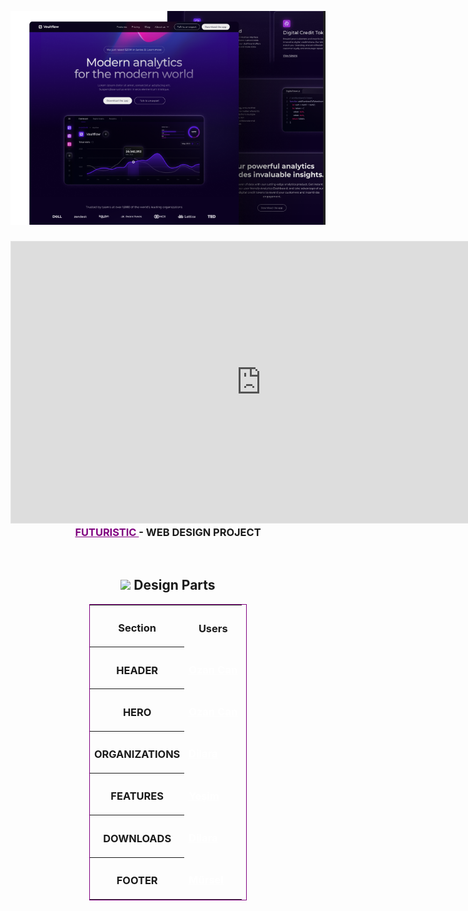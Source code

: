 <p align="center">
  <a href="" rel="noopener">
    <img src="./src/images/readme/image.png" alt="Project logo"></a>

</p>
<h3 align="center">
  <iframe style="border: 1px solid rgba(0, 0, 0, 0.1);" width="800" height="450" src="https://embed.figma.com/design/SbUIMCCbV1Ff5Qz40sd5mf/SaaS%2C-Futuristic-App-%E2%80%94-Webflow-Landing-Page-Design-(Community)?node-id=0-1&embed-host=share" allowfullscreen></iframe>
  <a
    href="https://www.figma.com/community/file/1220395318362406554/saas-futuristic-app-webflow-landing-page-design"
    style="color: purple;">FUTURISTIC </a> - WEB DESIGN PROJECT </h3>
<br>
<div align="center">
  <h2>
    <img
      src="https://raw.githubusercontent.com/danielcranney/readme-generator/main/public/icons/skills/figma-colored.svg"
      width="20"> Design Parts
  </h2>
  <table style="border: 1px solid purple; width: 50%;">
    <tr>
      <th>
        <h3>Section</h3>
      </th>
      <th>
        <h3>Users</h3>
      </th>
    </tr>
    <tr>
      <th>
        <h3>HEADER</h3>
      </th>
      <td>
        <h3>
          <a href="https://github.com/ozncncyr" style="color: white;"> Ozan Can </a>
        </h3>
      </td>
    </tr>
    <tr>
      <th>
        <h3>HERO</h3>
      </th>
      <td>
        <h3>
          <a href="https://github.com/ozncncyr" style="color: white;"> Ozan Can </a>
        </h3>
      </td>
    </tr>
    <tr>
      <th>
        <h3>ORGANIZATIONS</h3>
      </th>
      <td>
        <h3>
          <a href="https://github.com/Dilaraydmr" style="color: white;"> Dilara </a>
        </h3>
      </td>
    </tr>
    <tr>
      <th>
        <h3>FEATURES</h3>
      </th>
      <td>
        <h3>
          <a href="https://github.com/yesimbozkurt" style="color: white;"> Yeşim </a>
        </h3>
      </td>
    </tr>
    <tr>
      <th>
        <h3>DOWNLOADS</h3>
      </th>
      <td>
        <h3>
          <a href="https://github.com/Dilaraydmr" style="color: white;"> Dilara </a>
        </h3>
      </td>
    </tr>
    <tr>
      <th>
        <h3>FOOTER</h3>
      </th>
      <td>
        <h3>
          <a href="https://github.com/murselsen" style="color: white;"> Mürsel </a>
        </h3>
      </td>
    </tr>
  </table>
</div>
